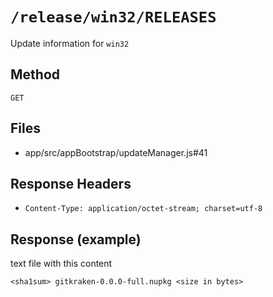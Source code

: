 # `/release/win32/RELEASES`

Update information for `win32`

## Method

`GET`

## Files

- app/src/appBootstrap/updateManager.js#41

## Response Headers

- `Content-Type: application/octet-stream; charset=utf-8`

## Response (example)

text file with this content

```
<sha1sum> gitkraken-0.0.0-full.nupkg <size in bytes>
```
